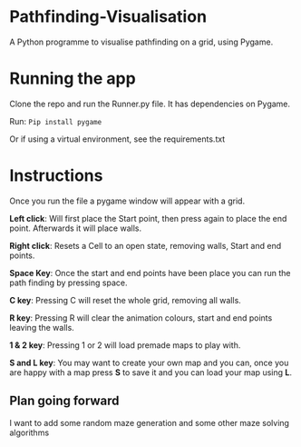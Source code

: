 # Pathfinding-Visualisation
A Python programme to visualise pathfinding on a grid, using Pygame. 
# Running the app 
Clone the repo and run the Runner.py file.
It has dependencies on Pygame.
 
Run: 
`Pip install pygame`

Or if using a virtual environment, see the requirements.txt 

# Instructions
Once you run the file a pygame window will appear with a grid.

**Left click**: Will first place the Start point, then press again to place the end point. 
Afterwards it will place walls. 

**Right click**: Resets a Cell to an open state, removing walls, Start and end points.

**Space Key**: Once the start and end points have been place you can run the path finding by pressing space. 

**C key**: Pressing C will reset the whole grid, removing all walls.

**R key**: Pressing R will clear the animation colours, start and end points leaving the walls. 

**1 & 2 key**: Pressing 1 or 2 will load premade maps to play with.

**S and L key**: You may want to create your own map and you can, once you are happy with a map press **S** to save it and you can load your map using **L**.

## Plan going forward
I want to add some random maze generation and some other maze solving algorithms 
